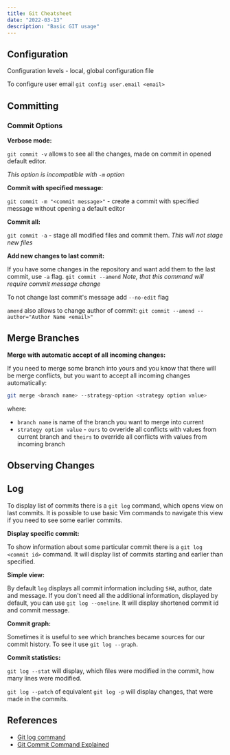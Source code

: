 ```yaml
---
title: Git Cheatsheet
date: "2022-03-13"
description: "Basic GIT usage"
---
```


## Configuration

Configuration levels - local, global
configuration file

<!-- To set up git TODO: -->

To configure user email `git config user.email <email>`

## Committing

### Commit Options

**Verbose mode:**

`git commit -v` allows to see all the changes, made on commit in opened default editor.

_This option is incompatible with `-m` option_

**Commit with specified message:**

`git commit -m "<commit message>"` - create a commit with specified message without opening a default editor

**Commit all:**

`git commit -a` - stage all modified files and commit them.
_This will not stage new files_

**Add new changes to last commit:**

If you have some changes in the repository and want add them to the last commit, use `-a` flag.
`git commit --amend`
_Note, that this command will require commit message change_

To not change last commit's message add `--no-edit` flag

`amend` also allows to change author of commit: `git commit --amend --author="Author Name <email>"`

## Merge Branches

**Merge with automatic accept of all incoming changes:**

If you need to merge some branch into yours and you know that there will be merge conflicts, but
you want to accept all incoming changes automatically:

```bash
git merge <branch name> --strategy-option <strategy option value>
```

where:

- `branch name` is name of the branch you want to merge into current
- `strategy option value` - `ours` to ovveride all conflicts with values from current branch and
  `theirs` to override all conflicts with values from incoming branch

## Observing Changes

## Log

To display list of commits there is a `git log` command, which opens view on last commits.
It is possible to use basic Vim commands to navigate this view if you need to see some earlier commits.

**Display specific commit:**

To show information about some particular commit there is a `git log <commit id>` command.
It will display list of commits starting and earlier than specified.

**Simple view:**

By default `log` displays all commit information including `SHA`, author, date and message.
If you don't need all the additional information, displayed by default, you can use `git log --oneline`.
It will display shortened commit id and commit message.

**Commit graph:**

Sometimes it is useful to see which branches became sources for our commit history. To see it use `git log --graph`.

**Commit statistics:**

`git log --stat` will display, which files were modified in the commit, how many lines were modified.

`git log --patch` of equivalent `git log -p` will display changes, that were made in the commits.

## References

- [Git log command](https://www.freecodecamp.org/news/git-log-command/)
- [Git Commit Command Explained](https://www.freecodecamp.org/news/git-commit-command-explained/)
